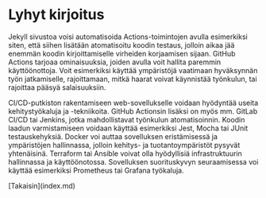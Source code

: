 # Lyhyt kirjoitus
<p>
Jekyll sivustoa voisi automatisoida Actions-toimintojen avulla esimerkiksi siten, että siihen lisätään atomatisoitu koodin testaus, jolloin aikaa jää enemmän koodin kirjoittamiselle virheiden korjaamisen sijaan.
GitHub Actions tarjoaa ominaisuuksia, joiden avulla voit hallita paremmin käyttöönottoja. Voit esimerkiksi käyttää ympäristöjä vaatimaan hyväksynnän työn jatkamiselle, rajoittamaan, mitkä haarat voivat käynnistää työnkulun, tai rajoittaa pääsyä salaisuuksiin.</p>
<P>
CI/CD-putkiston rakentamiseen web-sovellukselle voidaan hyödyntää useita kehitystyökaluja ja -tekniikoita. GitHub Actionsin lisäksi on myös mm. GitLab CI/CD tai Jenkins, jotka mahdollistavat työnkulun atomatisoinnin. Koodin laadun varmistamiseen voidaan käyttää esimerkiksi Jest, Mocha tai JUnit testauskehyksiä. Docker voi auttaa sovelluksen eristämisessä ja ympäristöjen hallinnassa, jolloin kehitys- ja tuotantoympäristöt pysyvät yhtenäisinä. Terraform tai Ansible voivat olla hyödyllisiä infrastruktuurin hallinnassa ja käyttöönotossa. Sovelluksen suorituskyvyn seuraamisessa voi käyttää esimerkiksi Prometheus tai Grafana työkaluja.
</P>
[Takaisin](index.md)
